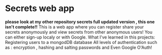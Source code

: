 # Secrets web app
**please look at my other repository secrets full updated version , this one isn't complete!!**
This is a web app where you can register share your secrets anonymously and view secrets from other anonymous users!
You can either sign-up localy or with Google.
What I've learned in this projects:
Registering users to a mongodDB database
All levels of authentication such as : encryption , hashing and salting passwords and Even Google O'Auth!

